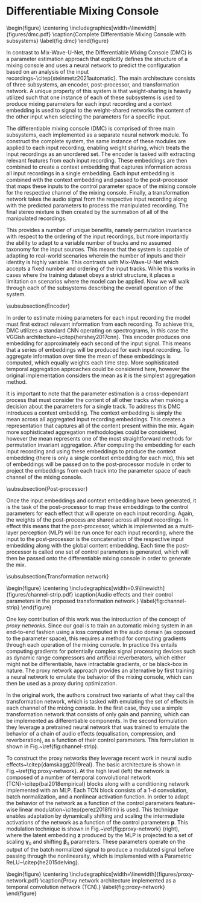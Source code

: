 # Differentiable Mixing Console

\begin{figure}
    \centering
    \includegraphics[width=\linewidth]{figures/dmc.pdf}
    \caption{Complete Differentiable Mixing Console with subsystems}
    \label{fig:dmc}
\end{figure}

In contrast to Mix-Wave-U-Net, the Differentiable Mixing Console (DMC) is a parameter estimation approach that explicitly defines the structure of a mixing console and uses a neural network to predict the configuration based on an analysis of the input recordings~\citep{steinmetz2021automatic}. The main architecture consists of three subsystems, an encoder, post-processor, and transformation network. A unique property of this system is that weight-sharing is heavily utilized such that one instance of each of these subsystems is used to produce mixing parameters for each input recording and a context embedding is used to signal to the weight-shared networks the content of the other input when selecting the parameters for a specific input.

The differentiable mixing console (DMC) is comprised of three main subsystems, each implemented as a separate neural network module. To construct the complete system, the same instance of these modules are applied to each input recording, enabling weight sharing, which treats the input recordings as an unordered set. The encoder is tasked with extracting relevant features from each input recording. These embeddings are then combined to create a context embedding that captures information across all input recordings in a single embedding. Each input embedding is combined with the context embedding and passed to the post-processor that maps these inputs to the control parameter space of the mixing console for the respective channel of the mixing console. Finally, a transformation network takes the audio signal from the respective input recording along with the predicted parameters to process the manipulated recording. The final stereo mixture is then created by the summation of all of the manipulated recordings. 

This provides a number of unique benefits, namely permutation invariance with respect to the ordering of the input recordings, but more importantly the ability to adapt to a variable number of tracks and no assumed taxonomy for the input sources. This means that the system is capable of adapting to real-world scenarios wherein the number of inputs and their identity is highly variable. This contrasts with Mix-Wave-U-Net which accepts a fixed number and ordering of the input tracks. While this works in cases where the training dataset obeys a strict structure, it places a limitation on scenarios where the model can be applied. Now we will walk through each of the subsystems describing the overall operation of the system. 

\subsubsection{Encoder}

In order to estimate mixing parameters for each input recording the model must first extract relevant information from each recording. To achieve this, DMC utilizes a standard CNN operating on spectrograms, in this case the VGGish architecture~\citep{hershey2017cnn}. This encoder produces one embedding for approximately each second of the input signal. This means that a series of embeddings will be produced for each input recording. To aggregate information over time the mean of these embeddings is computed, which equally weights each time step. More sophisticated temporal aggregation approaches could be considered here, however the original implementation considers the mean as it is the simplest aggregation method.

It is important to note that the parameter estimation is a cross-dependant process that must consider the content of all other tracks when making a decision about the parameters for a single track. To address this DMC introduces a context embedding. The context embedding is simply the mean across all aggregated input recording embeddings. This creates a representation that captures all of the content present within the mix. Again more sophisticated aggregation methodologies could be considered, however the mean represents one of the most straightforward methods for permutation invariant aggregation. After computing the embedding for each input recording and using these embeddings to produce the context embedding (there is only a single context embedding for each mix), this set of embeddings will be passed on to the post-processor module in order to project the embeddings from each track into the parameter space of each channel of the mixing console.

\subsubsection{Post-processor}

Once the input embeddings and context embedding have been generated, it is the task of the post-processor to map these embeddings to the control parameters for each effect that will operate on each input recording. Again, the weights of the post-process are shared across all input recordings. In effect this means that the post-processor, which is implemented as a multi-layer perception (MLP) will be run once for each input recording, where the input to the post-processor is the concatenation of the respective input embedding along with the global content embedding. Each time the post-processor is called one set of control parameters is generated, which will then be passed onto the differentiable mixing console in order to generate the mix.

\subsubsection{Transformation network}

\begin{figure}
    \centering
    \includegraphics[width=0.9\linewidth]{figures/channel-strip.pdf}
    \caption{Audio effects and their control parameters in the proposed transformation network.}
    \label{fig:channel-strip}
\end{figure}

One key contribution of this work was the introduction of the concept of *proxy networks*. Since our goal is to train an automatic mixing system in an end-to-end fashion using a loss computed in the audio domain (as opposed to the parameter space), this requires a method for computing gradients through each operation of the mixing console. In practice this entails computing gradients for potentially complex signal processing devices such as dynamic range compressors and artificial reverberators, which either might not be differentiable, have intractable gradients, or be black-box in nature. The proxy network approach provides an alternative by first training a neural network to emulate the behavior of the mixing console, which can then be used as a proxy during optimization.

In the original work, the authors construct two variants of what they call the transformation network, which is tasked with emulating the set of effects in each channel of the mixing console.
In the first case, they use a simple transformation network that consists of only gain and panning, which can be implemented as differentiable components.
In the second formulation they leverage a pretrained neural network that was trained to emulate the behavior of a chain of audio effects (equalisation, compression, and reverberation), as a function of their control parameters. This formulation is shown in Fig.~\ref{fig:channel-strip}. 

To construct the proxy networks they leverage recent work in neural audio effects~\citep{damskagg2019real}. 
The basic architecture is shown in Fig.~\ref{fig:proxy-network}.
At the high level (left) the network is composed of a number of temporal convolutional network (TCN)~\citep{bai2018empirical} blocks along with a conditioning network implemented with an MLP. 
Each TCN block consists of a 1-d convolution, batch normalization, and a nonlinear activation function. 
In order to adapt the behavior of the network as a function of the control parameters feature-wise linear modulation~\citep{perez2018film} is used. 
This technique enables adaptation by dynamically shifting and scaling the intermediate activations of the network as a function of the control parameters $\mathbf{p}$.
This modulation technique is shown in Fig.~\ref{fig:proxy-network} (right), where the latent embedding $\mathbf{z}$ produced by the MLP is projected to a set of scaling $\bm{\gamma}_n$ and shifting $\bm{\beta}_n$ parameters. These parameters operate on the output of the batch normalized signal to produce a modulated signal before passing through the nonlinearaity, which is implemented with a Parametric ReLU~\citep{he2015delving}.

\begin{figure}
    \centering
    \includegraphics[width=\linewidth]{figures/proxy-network.pdf}
    \caption{Proxy network architecture implemented as a temporal convolution network (TCN).}
    \label{fig:proxy-network}
\end{figure}
